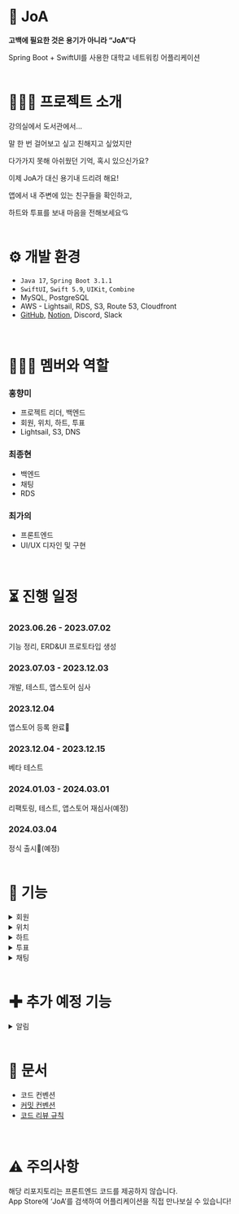 # **💌 JoA**

**고백에 필요한 것은 용기가 아니라 “JoA”다**

Spring Boot + SwiftUI를 사용한 대학교 네트워킹 어플리케이션
<br>
<br>

# **💁🏻‍♀️ 프로젝트 소개**

강의실에서 도서관에서…

말 한 번 걸어보고 싶고 친해지고 싶었지만

다가가지 못해 아쉬웠던 기억, 혹시 있으신가요?

이제 JoA가 대신 용기내 드리려 해요!

앱에서 내 주변에 있는 친구들을 확인하고,

하트와 투표를 보내 마음을 전해보세요💘
<br>
<br>

# **⚙️ 개발 환경**

- `Java 17`, `Spring Boot 3.1.1`
- `SwiftUI`, `Swift 5.9`, `UIKit`, `Combine`
- MySQL, PostgreSQL
- AWS - Lightsail, RDS, S3, Route 53, Cloudfront
- [GitHub](https://github.com/hongkikii/JoA-2023-2), [Notion](https://www.notion.so/JoA-71b845898d3846d4a5a44578ded0d62e?pvs=21), Discord, Slack
<br>

# **👩‍👧‍👦 멤버와 역할**

### 홍향미
  - 프로젝트 리더, 백엔드
  - 회원, 위치, 하트, 투표
  - Lightsail, S3, DNS
### 최종현
  - 백엔드
  - 채팅
  - RDS
### 최가의
  - 프론트엔드
  - UI/UX 디자인 및 구현
<br>

# **⏳ 진행 일정**

### 2023.06.26 - 2023.07.02

기능 정리, ERD&UI 프로토타입 생성

### 2023.07.03 - 2023.12.03

개발, 테스트, 앱스토어 심사

### 2023.12.04

앱스토어 등록 완료🥳

### 2023.12.04 - 2023.12.15

베타 테스트

### 2024.01.03 - 2024.03.01

리팩토링, 테스트, 앱스토어 재심사(예정)

### 2024.03.04

정식 출시🥳(예정)
<br>
<br>

# **🚀 기능**

<details>
<summary>회원</summary>
<div markdown="1">

## 회원

### 계정 생성
<img src="https://github.com/hongkikii/JoA-2023-2/assets/110226866/d1a3947e-fc64-492d-bd36-8d1cee69b827" width="200" height="400"/>

1. [서버에서 학교 웹메일로 전송한 인증번호를 통해 해당 학교의 학생인지를 검증한다.](https://github.com/hongkikii/JoA-2023-2/blob/main/src/main/java/com/mjuAppSW/joA/domain/member/controller/CertifyApiController.java)

<img src="https://github.com/hongkikii/JoA-2023-2/assets/110226866/273b9948-1361-432c-9de7-657f1488fffd" width="200" height="400"/>

2. [아이디 중복 검증, 아이디/비밀번호 유효성 검증을 거쳐 회원 가입을 완료한다.](https://github.com/hongkikii/JoA-2023-2/blob/main/src/main/java/com/mjuAppSW/joA/domain/member/controller/JoinApiController.java)

### [계정 관리](https://github.com/hongkikii/JoA-2023-2/blob/main/src/main/java/com/mjuAppSW/joA/domain/member/controller/AccountApiController.java)

<img src="https://github.com/hongkikii/JoA-2023-2/assets/110226866/12b2f8e2-ccdf-4bc4-aff4-64765f298fbe" width="200" height="400"/>

1. 사용자는 아이디, 비밀번호를 통해 로그인 할 수 있다.

<img src="https://github.com/hongkikii/JoA-2023-2/assets/110226866/2dfd982a-d934-4de3-8a67-442fc327226b" width="200" height="400"/>

2. 아이디를 잊어버렸을 시, 학교 웹메일로 아이디를 전송받을 수 있다.

<img src="https://github.com/hongkikii/JoA-2023-2/assets/110226866/1f67a684-8589-43d9-a77e-06102019d75f" width="200" height="400"/>

3. 비밀번호를 잊어버렸을 시, 학교 웹메일로 임시 비밀번호를 전송받아 사용할 수 있다.

<img src="https://github.com/hongkikii/JoA-2023-2/assets/110226866/a3b9f37a-170f-45c6-ad66-2be2e3fb5457" width="200" height="400"/>

4. 사용자는 로그아웃을 할 수 있다.

<img src="https://github.com/hongkikii/JoA-2023-2/assets/110226866/c2e8237c-cc5b-4b78-9018-6654262e1a81" width="200" height="400"/>

5. 사용자는 탈퇴를 할 수 있다.

### [회원 정보](https://github.com/hongkikii/JoA-2023-2/blob/main/src/main/java/com/mjuAppSW/joA/domain/member/controller/InfoApiController.java)

<img src="https://github.com/hongkikii/JoA-2023-2/assets/110226866/819b6ecf-8072-4d4a-9ab1-5a6c38cf3b02" width="200" height="400"/>
<img src="https://github.com/hongkikii/JoA-2023-2/assets/110226866/a17ffd9f-3348-4f58-90ad-c173e4faaab1" width="200" height="400"/>

1. 사용자는 프로필 사진을 변경하거나 삭제할 수 있다.

<img src="https://github.com/hongkikii/JoA-2023-2/assets/110226866/d6c70a7b-01fe-4695-b4f5-c427ef36fbd2" width="200" height="400"/>
<img src="https://github.com/hongkikii/JoA-2023-2/assets/110226866/8f59836f-2432-4291-b089-f7dbd91ffdc6" width="200" height="400"/>
<img src="https://github.com/hongkikii/JoA-2023-2/assets/110226866/46d2cf4b-7bd6-4c59-90d7-93ba66a7404b" width="200" height="400"/>


2. 사용자는 한 줄 소개를 변경하거나 삭제할 수 있다.

<img src="https://github.com/hongkikii/JoA-2023-2/assets/110226866/d89b3663-6be8-4213-b808-f3ebec35b712" width="200" height="400"/>


3. 사용자는 계정 정보와 획득한 투표, 하트에 관한 정보를 확인할 수 있다.

### [회원 정지](https://github.com/hongkikii/JoA-2023-2/blob/main/src/main/java/com/mjuAppSW/joA/domain/member/service/StatusService.java)

1. 사용자는 5회 신고될 시 1일 계정 정지에 처해진다.

2. 사용자는 10회 신고될 시 7일 계정 정지에 처해진다.

3. 사용자는 15회 신고될 시 계정 영구 정지에 처해진다.

4. 영구 정지된 계정은 재가입이 불가능하다.

</div>
</details>

<details>
<summary>위치</summary>
<div markdown="1">

## 위치

### [위치 업데이트](https://github.com/hongkikii/JoA-2023-2/blob/main/src/main/java/com/mjuAppSW/joA/geography/location/controller/LocationApiController.java)

<img src="https://github.com/hongkikii/JoA-2023-2/assets/110226866/b64d8f39-2c9c-49ab-8cbf-0b4e831fd47d" width="200" height="400"/>

1. 사용자는 자신이 원하는 때 위치 업데이트를 할 수 있다.

### 주변 친구 목록

<img src="https://github.com/hongkikii/JoA-2023-2/assets/110226866/b64d8f39-2c9c-49ab-8cbf-0b4e831fd47d" width="200" height="400"/>

1. [사용자는 학교 내에 위치할 시 주변 친구 목록을 불러올 수 있다.](https://github.com/hongkikii/JoA-2023-2/blob/main/src/main/java/com/mjuAppSW/joA/geography/location/controller/LocationApiController.java)

<img src="https://github.com/hongkikii/JoA-2023-2/assets/110226866/1253db21-2c42-47f6-9bf5-bf91eb1c21d8" width="200" height="400"/>

2. [사용자는 주변 친구 목록에서 보고 싶지 않은 사용자를 차단할 수 있다.](https://github.com/hongkikii/JoA-2023-2/blob/main/src/main/java/com/mjuAppSW/joA/geography/block/controller/BlockApiController.java)

</div>
</details>

<details>
<summary>하트</summary>
<div markdown="1">

## 하트

### [하트 전송](https://github.com/hongkikii/JoA-2023-2/blob/main/src/main/java/com/mjuAppSW/joA/domain/heart/controller/HeartApiController.java)

<img src="https://github.com/hongkikii/JoA-2023-2/assets/110226866/be8dc431-7fb2-41da-92d7-b549ace5fef6" width="200" height="400"/>
<img src="https://github.com/hongkikii/JoA-2023-2/assets/110226866/2c178d0a-e9c3-499d-b891-a6f9741ba8cf" width="200" height="400"/>


1. 사용자는 익명 혹은 실명으로 다른 사용자에게 매일 한 번 하트를 보낼 수 있다.
</div>
</details>

<details>
<summary>투표</summary>
<div markdown="1">

## 투표

### 투표 전송

<img src="https://github.com/hongkikii/JoA-2023-2/assets/110226866/5eae2970-1ad1-4de4-9e5f-ee3b6399afa5" width="200" height="400"/>
<img src="https://github.com/hongkikii/JoA-2023-2/assets/110226866/058635aa-8f3f-4b01-9437-2bc1c5e3d703" width="200" height="400"/>
<img src="https://github.com/hongkikii/JoA-2023-2/assets/110226866/fbd8a92e-71ed-4bea-a66d-599d2f37ae09" width="200" height="400"/>

1. [사용자는 다른 사용자에게 카테고리별로 매일 한 번 투표할 수 있다.](https://github.com/hongkikii/JoA-2023-2/blob/main/src/main/java/com/mjuAppSW/joA/domain/vote/controller/VoteApiController.java)

<img src="https://github.com/hongkikii/JoA-2023-2/assets/110226866/1529eb97-6f4a-411c-a296-cf46946194be" width="200" height="400"/>

2. 투표 전송 시 코멘트를 첨부할 수 있다.

<img src="https://github.com/hongkikii/JoA-2023-2/assets/110226866/a627c191-6779-410b-8f48-0daf1a15a3b1" width="200" height="400"/>


3. [사용자는 자신이 받은 투표 목록을 확인할 수 있다.](https://github.com/hongkikii/JoA-2023-2/blob/main/src/main/java/com/mjuAppSW/joA/domain/vote/controller/VoteApiController.java)

<img src="https://github.com/hongkikii/JoA-2023-2/assets/110226866/4fc1eaa0-ca77-4461-ab85-4c959c0bc589" width="200" height="400"/>

4. [투표 수신자는 투표 코멘트를 확인하고, 투표를 신고할 수 있다.](https://github.com/hongkikii/JoA-2023-2/blob/main/src/main/java/com/mjuAppSW/joA/domain/voteReport/controller/VoteReportApiController.java)
</div>
</details>

<details>
<summary>채팅</summary>
<div markdown="1">

...

</div>
</details>

<br>

# **✚ 추가 예정 기능**

<details>
<summary>알림</summary>
<div markdown="1">

### **기획 의도**

- 하트, 투표, 채팅을 보냈을 때 알림 기능이 있을 시 사용자들 간의 더욱 빠른 소통이 가능할 것으로 예측
- 실시간 소통은 더욱 활발한 기능 사용으로 이어질 것
- 뿐만 아니라 사용자들의 어플리케이션 사용 만족도를 높일 것이라 예상
- 위와 같은 이유로 알림 기능이 필요하다 판단

### **사용 기술**

- FCM, APNs(Apple Push Notification Service)

### **담당자**

- 최종현, 최가의

### **진행 시기**

- 3월 내 구현 후 즉시 도입 예정

</div>
</details>

<br>

# 📄 문서

- 코드 컨벤션
- [커밋 컨벤션](https://velog.io/@rladpwl0512/Git-commit-%EB%A9%94%EC%8B%9C%EC%A7%80-%EC%BB%A8%EB%B2%A4%EC%85%98)
- [코드 리뷰 규칙](https://github.com/hongkikii/document/blob/main/guideline/%EC%BD%94%EB%93%9C_%EB%A6%AC%EB%B7%B0_%EA%B0%80%EC%9D%B4%EB%93%9C%EB%9D%BC%EC%9D%B8.md)

<br>

# ⚠️ 주의사항
해당 리포지토리는 프론트엔드 코드를 제공하지 않습니다.  
App Store에 ‘JoA’를 검색하여 어플리케이션을 직접 만나보실 수 있습니다!
